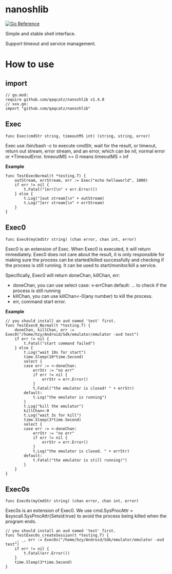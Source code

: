 # nanoshlib

[![Go Reference](https://pkg.go.dev/badge/github.com/qaqcatz/nanoshlib.svg)](https://pkg.go.dev/github.com/qaqcatz/nanoshlib)

Simple and stable shell interface.

Support timeout and service management.

# How to use

## import

```golang
// go.mod:
require github.com/qaqcatz/nanoshlib v1.4.0
// xxx.go:
import "github.com/qaqcatz/nanoshlib"
```

## Exec

```golang
func Exec(cmdStr string, timeoutMS int) (string, string, error)
```

Exec use /bin/bash -c to execute cmdStr, wait for the result, or timeout, return out stream, error stream, and an error, which can be nil, normal error or *TimeoutError.
timeoutMS <= 0 means timeoutMS = inf

**Example**

```golang
func TestExecNormal(t *testing.T) {
	outStream, errStream, err := Exec("echo helloworld", 1000)
	if err != nil {
		t.Fatal("[err]\n" + err.Error())
	} else {
		t.Log("[out stream]\n" + outStream)
		t.Log("[err stream]\n" + errStream)
	}
}
```

## Exec0

```golang
func Exec0(myCmdStr string) (chan error, chan int, error)
```

Exec0 is an extension of Exec. When Exec0 is executed, it will return immediately. Exec0 does not care about the result, it is only responsible for making sure the process can be started/killed successfully and checking if the process is still running. It can be used to start/monitor/kill a service.

Specifically, Exec0 will return doneChan, killChan, err:

- doneChan, you can use select case: <-errChan default: ... to check if the process is still running
- killChan, you can use killChan<-0(any number) to kill the process.
- err, command start error.

**Example**

```golang
// you should install an avd named 'test' first.
func TestExec0_Normal(t *testing.T) {
	doneChan, killChan, err := Exec0("/home/hzy/Android/Sdk/emulator/emulator -avd test")
	if err != nil {
		t.Fatal("start command failed")
	} else {
		t.Log("wait 10s for start")
		time.Sleep(10*time.Second)
		select {
		case err := <-doneChan:
			errStr := "no err"
			if err != nil {
				errStr = err.Error()
			}
			t.Fatal("the emulator is closed! " + errStr)
		default:
			t.Log("the emulator is running")
		}
		t.Log("kill the emulator")
		killChan<-0
		t.Log("wait 3s for kill")
		time.Sleep(3*time.Second)
		select {
		case err := <-doneChan:
			errStr := "no err"
			if err != nil {
				errStr = err.Error()
			}
			t.Log("the emulator is closed. " + errStr)
		default:
			t.Fatal("the emulator is still running!")
		}
	}
}
```

## Exec0s

```golang
func Exec0s(myCmdStr string) (chan error, chan int, error)
```

Exec0s is an extension of Exec0. We use cmd.SysProcAttr = &syscall.SysProcAttr{Setsid:true} to avoid the process being killed when the program ends.

```golang
// you should install an avd named 'test' first.
func TestExec0s_createSession(t *testing.T) {
	_, _, err := Exec0s("/home/hzy/Android/Sdk/emulator/emulator -avd test")
	if err != nil {
		t.Fatal(err.Error())
	}
	time.Sleep(3*time.Second)
}
```

